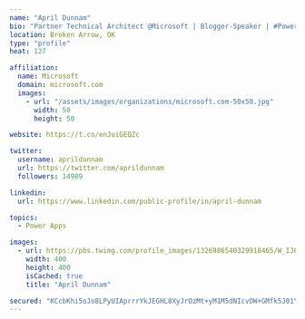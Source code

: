 ```yaml
---
name: "April Dunnam"
bio: "Partner Technical Architect @Microsoft | Blogger-Speaker | #PowerApps, #PowerAutomate, #Office365, #SharePoint | #WIT | #Karaoke Queen"
location: Broken Arrow, OK
type: "profile"
heat: 127

affiliation:
  name: Microsoft
  domain: microsoft.com
  images:
    - url: "/assets/images/organizations/microsoft.com-50x50.jpg"
      width: 50
      height: 50

website: https://t.co/enJuiGEQZc

twitter:
  username: aprildunnam
  url: https://twitter.com/aprildunnam
  followers: 14989

linkedin:
  url: https://www.linkedin.com/public-profile/in/april-dunnam

topics:
  - Power Apps

images:
  - url: https://pbs.twimg.com/profile_images/1326986540329918465/W_IJ6Ih2_400x400.jpg
    width: 400
    height: 400
    isCached: true
    title: "April Dunnam"

secured: "KCcbKhi5oJo8LPyUIAprrrYkJEGHL8XyJrOzMt+yM1M5dNIcvDW+GMfk5J01Y338Ouh1JFnhmbS3FDsY3pXRKzjLsnftM3eT53tLPUZMQA/ApUdqoCLCY7mRFxXm5FDdg8LpbQpf2M0sx8zXPq1NZUSB9XEzcsjNIwquqj9xkqP780zMyKlNfgKWXEfh+6ZEwDoJEOKQqSE88Qg8U0Stw0eTEZG8wKYszchm4aRBYb3AiwNZ5RaHAkGZu9wj0sDcKve1NDCz1+ZfLUfl/HyJ91fhvDLhtUsGTI3oEvMJ6O1ZLzeyDKKYx9EO/gX4az9U5keyGGl5dBttMgVYJUvaESrWrUcENcstVKCHP63cANtM9O+wYgW+EQyhuvObFf4V86J9d6BZvejw/+EzzeMolnGf+oew7HmKAHICBVSW1d4=;MoE6eAK7aRN1xBLUIu1EEg=="
---
```


